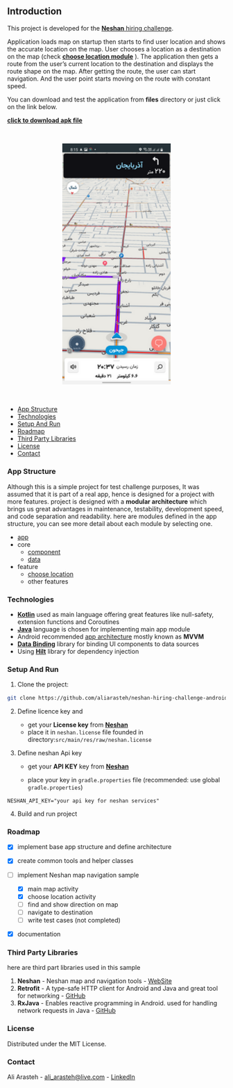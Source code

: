 ## Introduction
This project is developed for the [**Neshan** hiring challenge](https://docs.google.com/document/d/1Q7CXJ9NyzEYumL4R5HjbhH95LQZa2j8e96nMjjOOMEo). 

Application loads map on startup then starts to find user location and shows the accurate location on the map. User chooses a location as a destination on the map (check [**choose location module**](feature/choose_location) ). The application then gets a route from the user’s current location to the destination and displays the route shape on the map. After getting the route, the user can start navigation. And the user point starts moving on the route with constant speed.

You can download and test the application from **files** directory or just click on the link below.

[**click to download apk file**](https://raw.githubusercontent.com/aliarasteh/neshan-hiring-challenge-android/main/files/neshan-hiring-challenge.apk)



<br>
<p align="center">
 <img src="files/screenshot.png" width="250"/></p>

<br>




*  [App Structure](#structure)
*  [Technologies](#technologies)
*  [Setup And Run](#setup)
*  [Roadmap](#roadmap)
*  [Third Party Libraries](#libraries)
*  [License](#license)
*  [Contact](#contact)



### <a name="structure">App Structure</a> 

Although this is a simple project for test challenge purposes, It was assumed that it is part of a real app, hence is designed for a project with more features.
project is designed with a **modular architecture** which brings us great advantages in maintenance, testability, development speed, and code separation and readability.
here are modules defined in the app structure, you can see more detail about each module by selecting one.

- [app](app)
- core
  - [component](core/component)
  - [data](core/data)
- feature
  - [choose location](feature/choose_location)
  - other features



### <a name="technologies">Technologies</a>

- [**Kotlin**](https://kotlinlang.org/) used as main language offering great features like null-safety, extension functions and Coroutines
- [**Java**](https://docs.oracle.com/) language is chosen for implementing main app module
- Android recommended [app architecture](https://developer.android.com/topic/architecture) mostly known as **MVVM**
- [**Data Binding**](https://developer.android.com/topic/libraries/data-binding) library for binding UI components to data sources
- Using [**Hilt**](https://developer.android.com/topic/libraries/data-binding) library for dependency injection



### <a name="setup">Setup And Run</a> 

1. Clone the project:  

```sh
git clone https://github.com/aliarasteh/neshan-hiring-challenge-android.git
```

2. Define licence key and 

   - get your **License key** from [**Neshan**](https://developers.neshan.org/panel/access-token/index) 
   - place it in `neshan.license` file founded in directory:`src/main/res/raw/neshan.license`

3. Define neshan Api key

   - get your **API KEY** key from [**Neshan**](https://developers.neshan.org/panel/access-token/index)

   - place your key in `gradle.properties` file (recommended: use global `gradle.properties`)

```
NESHAN_API_KEY="your api key for neshan services"
```

4. Build and run project



### <a name="roadmap">Roadmap</a> 

- [x] implement base app structure and define architecture
- [x] create common tools and helper classes
- [ ] implement Neshan map navigation sample
  - [x] main map activity
  - [x] choose location activity
  - [ ] find and show direction on map
  - [ ] navigate to destination
  - [ ] write test cases (not completed)
- [x] documentation



### <a name="libraries">Third Party Libraries</a> 

here are third part libraries used in this sample

1. **Neshan** - Neshan map and navigation tools - [WebSite](https://platform.neshan.org/)
2. **Retrofit** - A type-safe HTTP client for Android and Java and great tool for networking - [GitHub](https://github.com/square/retrofit)
3. **RxJava** - Enables reactive programming in Android. used for handling network requests in Java - [GitHub](https://github.com/ReactiveX/RxJava)



### <a name="license">License</a> 

Distributed under the MIT License.



### <a name="contact">Contact</a> 
Ali Arasteh -  ali_arasteh@live.com - [LinkedIn](https://www.linkedin.com/in/aliarasteh/)








